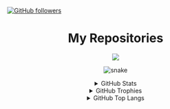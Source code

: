 [![GitHub followers](https://img.shields.io/github/followers/bircni.svg?style=social&label=Follow&maxAge=2592000#annee=BlackLotus)](https://github.com/bircni?tab=followers)

<h1 align="center">My Repositories</h1>
<div align="center">
  <a href="https://github.com/bircni/ParkenUlm">
  <img align="center" src="https://github-readme-stats.vercel.app/api/pin/?username=bircni&repo=ParkenUlm&layout=compact&theme=chartreuse-dark&hide_border=true" />
</a>
</div>
<div align="center"> 

<p align="center">
  <img src="https://github.com/Matrix278/Matrix278/raw/output/github-contribution-grid-snake.svg" alt="snake">
</p>


<details>
  <summary>GitHub Stats</summary>

[![GitHub Stats Card]](https://github.com/bircni)
  <br>
<!--[![GitHub Streak]](https://git.io/streak-stats)-->

</details>

<details>
  <summary>GitHub Trophies</summary>

[![GitHub Trophies]](https://github.com/ryo-ma/github-profile-trophy)

</details>

<details>
  <summary>GitHub Top Langs</summary>

[![GitHub Top Langs]](https://github.com/anuraghazra/github-readme-stats)

</details>
</div>
<!-- Links -->

[github stats card]: https://github-readme-stats.vercel.app/api/?username=bircni&layout=compact&theme=chartreuse-dark&hide_border=true&count_private=true
[github trophies]: https://github-profile-trophy.vercel.app/?username=bircni&column=3&row=3&margin-w=18&margin-h=15&no-bg=true&title=Commits,Issues,Repositories&theme=dark
[github top langs]: https://github-readme-stats.vercel.app/api/top-langs/?username=bircni&layout=compact&theme=chartreuse-dark&hide_border=true&count_private=true
[GitHub Streak]: http://github-readme-streak-stats.herokuapp.com?user=bircni&theme=chartreuse-dark&hide_border=true&date_format=M%20j%5B%2C%20Y%5D

